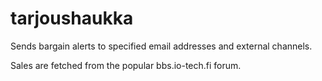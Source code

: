 # tarjoushaukka

Sends bargain alerts to specified email addresses and external channels.

Sales are fetched from the popular bbs.io-tech.fi forum.

